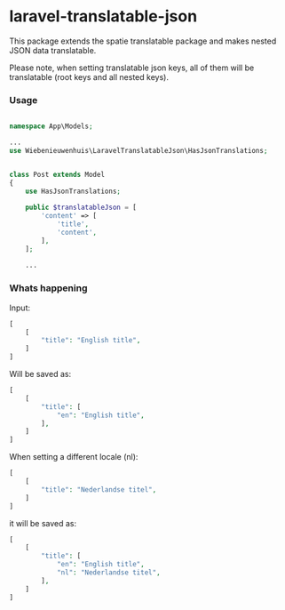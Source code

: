 # laravel-translatable-json

This package extends the spatie translatable package and makes nested JSON data translatable.

Please note, when setting translatable json keys, all of them will be translatable (root keys and all nested keys).

### Usage

```php

namespace App\Models;

...
use Wiebenieuwenhuis\LaravelTranslatableJson\HasJsonTranslations;


class Post extends Model
{
    use HasJsonTranslations;
    
    public $translatableJson = [
        'content' => [
            'title',
            'content',
        ],
    ];
    
    ...
```

### Whats happening

Input:
```php
[
    [
        "title": "English title",
    ]
]
```

Will be saved as:

```php
[
    [
        "title": [
            "en": "English title",
        ],
    ]
]
```

When setting a different locale (nl):
```php
[
    [
        "title": "Nederlandse titel",
    ]
]
```
it will be saved as:
```php
[
    [
        "title": [
            "en": "English title",
            "nl": "Nederlandse titel",
        ],
    ]
]
```
